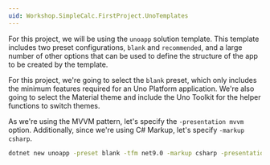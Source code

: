 ```yaml
---
uid: Workshop.SimpleCalc.FirstProject.UnoTemplates
---
```

For this project, we will be using the `unoapp` solution template. This template includes two preset configurations, `blank` and `recommended`, and a large number of other options that can be used to define the structure of the app to be created by the template.

For this project, we're going to select the `blank` preset, which only includes the minimum features required for an Uno Platform application. We're also going to select the Material theme and include the Uno Toolkit for the helper functions to switch themes.

As we're using the MVVM pattern, let's specify the `-presentation mvvm` option. Additionally, since we're using C# Markup, let's specify `-markup csharp`.

```bash
dotnet new unoapp -preset blank -tfm net9.0 -markup csharp -presentation mvvm -toolkit true -theme material -theme-service -o SimpleCalculator
```
